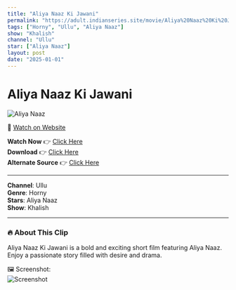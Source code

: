 ```yaml
---
title: "Aliya Naaz Ki Jawani"
permalink: "https://adult.indianseries.site/movie/Aliya%20Naaz%20Ki%20Jawani"
tags: ["Horny", "Ullu", "Aliya Naaz"]
show: "Khalish"
channel: "Ullu"
star: ["Aliya Naaz"]
layout: post
date: "2025-01-01"
---
```


# Aliya Naaz Ki Jawani

![Aliya Naaz](https://shorts.desisins.com/wp-content/uploads/2024/05/Aliya-Naaz-Ki-Jawani-Khalish-Ullu-DesiSins.com_.jpg)

🔗 [Watch on Website](https://adult.indianseries.site/movie/Aliya%20Naaz%20Ki%20Jawani)

**Watch Now** 👉 [Click Here](https://adult.indianseries.site/movie/Aliya%20Naaz%20Ki%20Jawani)  
**Download** 👉 [Click Here](https://adult.indianseries.site/movie/Aliya%20Naaz%20Ki%20Jawani)  
**Alternate Source** 👉 [Click Here](https://adult.indianseries.site/movie/Aliya%20Naaz%20Ki%20Jawani)

---

**Channel**: Ullu  
**Genre**: Horny  
**Stars**: Aliya Naaz  
**Show**: Khalish

---

### 🔥 About This Clip

Aliya Naaz Ki Jawani is a bold and exciting short film featuring Aliya Naaz. Enjoy a passionate story filled with desire and drama.
 
🖼️ Screenshot:  
![Screenshot](https://shorts.desisins.com/wp-content/uploads/2024/05/Aliya-Naaz-Ki-Jawani-Khalish-Ullu-DesiSins.com_.jpg)
